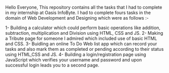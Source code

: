 Hello Everyone, This repository contains all the tasks that I had to complete in my internship at Oasis InfoByte. I had to complete fours tasks in the domain of Web Development and Designing which were as follows :-

1- Building a calculator which could perform basic operations like addition, subtraction, multiplication and Division using HTML, CSS and JS.
2- Making a Tribute page for someone I admired which included use of basic HTML and CSS.
3- Buidling an online To Do Web list app which can record your tasks and also mark them as completed or pending according to their status using HTML,CSS and JS.
4- Building a login/registration page using JavaScript which verifies your username and password and upon successful login leads you to a second page.

